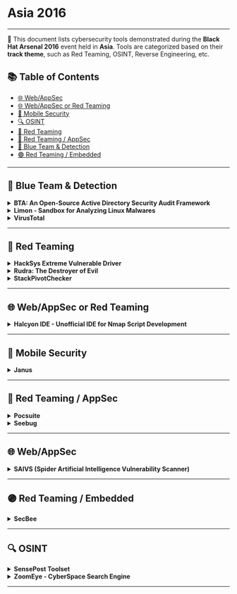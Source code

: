# Asia 2016
---
📍 This document lists cybersecurity tools demonstrated during the **Black Hat Arsenal 2016** event held in **Asia**.
Tools are categorized based on their **track theme**, such as Red Teaming, OSINT, Reverse Engineering, etc.

## 📚 Table of Contents
- [🌐 Web/AppSec](#-webappsec)
- [🌐 Web/AppSec or Red Teaming](#-webappsec-or-red-teaming)
- [📱 Mobile Security](#-mobile-security)
- [🔍 OSINT](#-osint)
- [🔴 Red Teaming](#-red-teaming)
- [🔴 Red Teaming / AppSec](#-red-teaming--appsec)
- [🔵 Blue Team & Detection](#-blue-team--detection)
- [🟣 Red Teaming / Embedded](#-red-teaming--embedded)
---
## 🔵 Blue Team & Detection
<details><summary><strong>BTA: An Open-Source Active Directory Security Audit Framework</strong></summary>

![Category: 🔵 Blue Team & Detection](https://img.shields.io/badge/Category:%20🔵%20Blue%20Team%20&%20Detection-cyan) ![Joffrey Czarny](https://img.shields.io/badge/Joffrey%20Czarny-informational)

🔗 **Link:** [BTA: An Open-Source Active Directory Security Audit Framework](https://github.com/adulau/hack-lu-website/blob/master/agenda/index.md)  
📝 **Description:** When it comes to the security of the information system, Active Directory domain controllers are, or should be, at the center of concerns, which are (normally) to ensure compliance with best practices, and during a compromise proved to explore the possibility of cleaning the information system without having to rebuild Active Directory. Indeed, backdoors can be implemented in Active Directory to help an intruder to gain back his privileges. However, few tools implement this cleaning/survey process despite several ways existing for backdooring Active Directory.We propose to present some possible backdoors which could be set by an intruder in Active Directory to keep administration rights. For example, how to modify the AdminSDHolder container in order to reapply rights after administrator actions. Then, we will present BTA, an audit tool for Active Directory databases, and our methodology for verifying the application of good practices and the absence of malicious changes in these databases. One of example, that we will show, is how to spot accounts which have DCSync rights and pulls account credentials through the standard Domain Controller replication API.The presentation will be organized as follows:We begin by describing the stakes around the Active Directory, centerpiece of any information system based on Microsoft technologies.We will continue by demonstrating some backdoors in order to keep admins rights or to help an intruder to quickly recover admins rights.We will present BTA and the methodology developed to analysis Active Directory.We conclude with a feedback on real world usage of BTA.More information can be found on the Bitbucket repository: https: //bitbucket.org/iwseclabs/bta

</details>

<details><summary><strong>Limon - Sandbox for Analyzing Linux Malwares</strong></summary>

![Category: 🔵 Blue Team & Detection](https://img.shields.io/badge/Category:%20🔵%20Blue%20Team%20&%20Detection-cyan) ![Monnappa K A](https://img.shields.io/badge/Monnappa%20K%20A-informational)

🔗 **Link:** [Limon - Sandbox for Analyzing Linux Malwares](https://github.com/monnappa22/Limon/blob/master/limon.py)  
📝 **Description:** Limon is a sandbox for automating Linux malware analysis. It collects, analyzes, and reports on the run time indicators of Linux malware. It allows one to inspect the Linux malware before execution, during execution, and after execution (post-mortem analysis) by performing static, dynamic and memory analysis using open source tools. Limon analyzes the malware in a controlled environment, monitors its activities and its child processes to determine the nature and purpose of the malware. It determines the malware's process activity, interaction with the file system, network, it also performs memory analysis and stores the analyzed artifacts for later analysis.For more information, please visit this blog post on Limon: http://malware-unplugged.blogspot.in/2015/11/limon-sandbox-for-analyzing-linux.html; the download link is also available on GitHub: https://github.com/monnappa22/Limon.

</details>

<details><summary><strong>VirusTotal</strong></summary>

![Category: 🔵 Blue Team & Detection](https://img.shields.io/badge/Category:%20🔵%20Blue%20Team%20&%20Detection-cyan) ![Karl Hiramoto](https://img.shields.io/badge/Karl%20Hiramoto-informational)

🔗 **Link:** [VirusTotal](https://github.com/orgs/VirusTotal/people)  
📝 **Description:** VirusTotal is the free online file and URL scanner that everyone knows. However there are many free features that many users don't know about such as:A free public API for anyone to automate file or URL analysis.IP address and domain reputation. See malware files known to be associated with a particular IP address or domain, and history Passive DNS infoSearching on file hash, and related filesSysinternals, Carbon black, etc. integrationsStatic analysis of files, structural analysis of many file types (PE, ELF, APK, ZIP, RAR, MACHO, .NET, office, etc)Sandbox dynamic analysis of PE, APK, Apple Mach-O, and applications.ROMS, BIOS, and firmware filesSSDEEP, authentihash, imphash, and other similarity indexesCertificate checks on signed filesWhitelisting of trusted filesFree desktop scanning applications for Windows, MAC, and open source for compilation on linux.

</details>

---
## 🔴 Red Teaming
<details><summary><strong>HackSys Extreme Vulnerable Driver</strong></summary>

![Category: 🔴 Red Teaming](https://img.shields.io/badge/Category:%20🔴%20Red%20Teaming-red) ![Ashfaq Ansari](https://img.shields.io/badge/Ashfaq%20Ansari-informational)

🔗 **Link:** [HackSys Extreme Vulnerable Driver](https://github.com/hacksysteam/HackSysExtremeVulnerableDriver)  
📝 **Description:** HackSys Extreme Vulnerable Driver is an intentionally vulnerable Windows Kernel driver developed for security enthusiasts to learn and polish their exploitation skills. HackSys Extreme Vulnerable Driver caters to a wide range of vulnerabilities ranging from simple Buffer Overflow to complex Use After Free, Pool Overflow, Type Confusion and Arbitrary Memory Overwrite. This allows researchers to explore different exploitation techniques for every implemented vulnerabilities. HackSys Extreme Vulnerable Driver also comes with the mitigation for each implemented vulnerability which helps kernel driver developers understand how these mitigations are applied.Source Code: https://github.com/hacksysteam/HackSysExtremeVulnerableDriver Blog: http://www.payatu.com/hacksys-extreme-vulnerable-driver/

</details>

<details><summary><strong>Rudra: The Destroyer of Evil</strong></summary>

![Category: 🔴 Red Teaming](https://img.shields.io/badge/Category:%20🔴%20Red%20Teaming-red) ![Ankur Tyagi](https://img.shields.io/badge/Ankur%20Tyagi-informational)

🔗 **Link:** [Rudra: The Destroyer of Evil](https://github.com/7h3rAm/rudra)  
📝 **Description:** Rudra aims to provide a developer-friendly framework for exhaustive analysis of (PCAP and PE) files. It provides features to scan and generate reports that include file's structural properties, entropy visualization, compression ratio, theoretical minsize, etc. These details, alongwith file-format specific analysis information, help an analyst to understand the type of data embedded in a file and quickly decide if it deserves further investigation.Rudra is the only tool to provide an effective bot based query mechanism for scanning files. Users can use Twitter and mention a Pastebin link that stores the base64 encoded version of the file to be scanned. It will pull the file from Pastebin, perform base64 decoding, initiate scanning on decoded file, submit base64 encoded json report to Pastebin and post a reply tweet with its link. This provides a quick and effective option to try Rudra without installing it.Rudra supports scanning PE files and can perform API scans, anti{debug, vm, sandbox} detection, packer detection, authenticode verification, alongwith Yara, shellcode, and regex detection upon them. Additionally, following new features are being added for the first beta release:Interactive console providing access to all internal data structures and objects, exposing a rich API for usersPlugin architecture to operate upon decoded file content (usecases might be to write a decoder for a new RAT found in the wild or to write a custom unpacker for a binary stub, etc.)Extracting subfiles and optionally scanning them if neededHeuristics to identify suspicious network flows and exe filesThe report for each analyzed file can be dumped to disk as a JSON/HTML/PDF. If needed, analysis can be customized via CLI arguments, config file, or interactive console.Rudra also supports protocol identification, decoding, and normalization. It can analyze embedded URLs and IP addresses within files and gather whois/geolocation information for them. Users can view live mapping of identified hosts and correlate the results from different analysis modules to perform deeper investigation.

</details>

<details><summary><strong>StackPivotChecker</strong></summary>

![Category: 🔴 Red Teaming](https://img.shields.io/badge/Category:%20🔴%20Red%20Teaming-red) ![Xiaoning Li](https://img.shields.io/badge/Xiaoning%20Li-informational) ![Haifei Li](https://img.shields.io/badge/Haifei%20Li-informational)

🔗 **Link:** Not Available  
📝 **Description:** StackPivotChecker is a tool to provide instruction level inspection on stack pivoting behavior from 0-day. It provides rapid 0-day analysis capability. This lightweight tool to help research to address first stack pivoting point from complex 0-day execution path; it addressed real 0-day such as CVE-2013-0640.

</details>

---
## 🌐 Web/AppSec or Red Teaming
<details><summary><strong>Halcyon IDE - Unofficial IDE for Nmap Script Development</strong></summary>

![Category: 🌐 Web/AppSec or Red Teaming](https://img.shields.io/badge/Category:%20🌐%20Web/AppSec%20or%20Red%20Teaming-blue) ![Sanoop Thomas](https://img.shields.io/badge/Sanoop%20Thomas-informational)

🔗 **Link:** Not Available  
📝 **Description:** Halcyon is the first unofficial IDE for Nmap script development. The existing challenge in developing Nmap Scripts (NSE) is the lack of an IDE that gives easiness in building custom scripts for real world scanning. Halcyon is free to use, java based application that has code intelligence, code builder, auto-completion, debugging and error correction and a bunch of other features similar like other development IDE(s) for traditional programming languages. This research was started to give better development interface/environment to researchers and thus enhance the number of NSE writers in the community. Halcyon IDE can understand Nmap library and traditional LUA syntax as well. At the same time it also comes with an offline Nmap wiki that helps Nmap script writers an easy way to access development library references. Possible repetitive codes such as web crawling, bruteforcing etc., is pre-built in the IDE and this makes easy for script writers to save their time while development majority of test scenarios. The IDE gives options to debug the code, make code error free, export the code to the library and several other pre/post development tasks from within the same interface itself.

</details>

---
## 📱 Mobile Security
<details><summary><strong>Janus</strong></summary>

![Category: 📱 Mobile Security](https://img.shields.io/badge/Category:%20📱%20Mobile%20Security-yellow) ![Chen Yexuan](https://img.shields.io/badge/Chen%20Yexuan-informational) ![Tang Zhushou](https://img.shields.io/badge/Tang%20Zhushou-informational)

🔗 **Link:** Not Available  
📝 **Description:** Janus is feedback-driven, interactive Android security analysis platform that facilitates a collection of advanced security analysis tools with the capabilities from vulnerability discovery to malicious application detection. Its main purpose is to enable large scale Android application security analysis by integrating automated, customizable analysis results and human interventions.Specifically, Janus works as follows. First, Janus leverages lightweight malware scanners, similarity detection tools, and vulnerability detection tools to help researchers diagnose whether a given Android application is malicious or vulnerable.Next, Janus provides a set of tools to perform more fine-grained and heavier analyses, including dynamic taint analysis, program slicing, and machine learning, etc. In particular, security researchers are involved in this phase. By integrating these automated analyses and human interventions, Janus will confirm the detection results, filter false positives, and also extract the features of the application. These features will be used to guide subsequent analyses to quickly find similar vulnerabilities or malicious applications.We will demonstrate Janus with a number of real world malicious and vulnerable applications.

</details>

---
## 🔴 Red Teaming / AppSec
<details><summary><strong>Pocsuite</strong></summary>

![Category: 🔴 Red Teaming / AppSec](https://img.shields.io/badge/Category:%20🔴%20Red%20Teaming%20/%20AppSec-red) ![Zhang Zuyou](https://img.shields.io/badge/Zhang%20Zuyou-informational)

🔗 **Link:** Not Available  
📝 **Description:** Pocsuite is an open-source remote vulnerability testing framework developed by the Knownsec Security Team.Written in Python and supported both validation and exploitation two plugin-invoked modes, Pocsuite could import batch targets from files and test them against multiple exploit-plugins in advance.There are two ways to work with Pocsuite: configuring exploit-required arguments and running in console-based modes; and handling the output from steps in interactive modes. Besides, it could display output in a human-friendly graph providing more useful information for pentesters.Like Metasploit, it is a development kit for pentesters to develop their own exploits. Users could utilize some auxiliary modules packaged in Pocsuite to extend their exploit functions or integrate Pocsuite to develop other vulnerability assessment tools.At last, Pocsuite is also an extremely useful tool to integrate Seebug and ZoomEye APIs in a collaborative way. Vulnerability assessment can be done automatically and effectively by searching targets through ZoomEye and acquiring PoC scripts from Seebug or locally.

</details>

<details><summary><strong>Seebug</strong></summary>

![Category: 🔴 Red Teaming / AppSec](https://img.shields.io/badge/Category:%20🔴%20Red%20Teaming%20/%20AppSec-red) ![Zhong Chenming](https://img.shields.io/badge/Zhong%20Chenming-informational)

🔗 **Link:** [Seebug](https://github.com/echarts-maps/echarts-cities-js)  
📝 **Description:** Seebug is an open vulnerability platform based on vulnerability and PoC/Exp sharing communities. So far, it already has 50,000+ vulnerabilities and 40,000+ PoC/Exps.On this platform, users can submit new vulnerabilities or update information of existing ones that are lacking of details such as summaries, PoC/Exps, solutions, CVE-ID and other basic fields. In exchange, we will reward you with KBs, which can be used to buy other submissions (such as PoCs) or converted into RMB directly (1 KB is equivalent to RMB 5 Yuan currently).Seebug provides an opportunity for vulnerability learning. We plan to open BBS and CFP columns in the near future so that users can submit their technical articles, ideas, and communicate with each other on vulnerability mining issues.Besides, each vulnerability is accompanied by a lifeline, recording all the relevant events during this process and offering a complete picture about the vulnerability development course.With the help of ZoomEye, the latest vulnerabilities across the world can be detected timely and displayed on the vulnerability detail page. Based on the result, we can effectively conduct emergency response activities and provide online detection tools, affected vendor lists and early warning upon necessary.

</details>

---
## 🌐 Web/AppSec
<details><summary><strong>SAIVS (Spider Artificial Intelligence Vulnerability Scanner)</strong></summary>

![Category: 🌐 Web/AppSec](https://img.shields.io/badge/Category:%20🌐%20Web/AppSec-blue) ![Isao Takaesu](https://img.shields.io/badge/Isao%20Takaesu-informational) ![Takeshi Terada](https://img.shields.io/badge/Takeshi%20Terada-informational)

🔗 **Link:** Not Available  
📝 **Description:** SAIVS is an artificial intelligence to find vulnerabilities in Web applications. The goal of SAIVS is to find vulnerabilities like a human security engineer. In January 2016, We developed the beta SAIVS. Beta SAIVS has the following capabilities:It can crawl simple Web applications. SAIVS can crawl Web applications that include dynamic pages such as "login," "create account" and "information search".It can find for vulnerabilities. SAIVS can find vulnerabilities such as "Cross Site Scripting" and "SQL Injection".It can output a scanning report. SAIVS can output a scanning report. The report includes target URLs and location of the found vulnerabilities.SAIVS can also perform the following human-like actions: "SAIVS recognizes the type of the page. If it crawls the login page without having a login credential, it creates login credential in the create account page. After it log in with the created login credentials, it crawls the rest of the pages and scans for vulnerabilities. When it finishes all pages, it outputs a scanning report." SAIVS uses machine learning algorithms such as Naive Bayes, Q-Learning, Multi-layer Perceptron in order to achieve one of the aforementioned capabilities: It can crawl simple Web applications. Our session will explain how this ability was made possible by the machine learning algorithms.

</details>

---
## 🟣 Red Teaming / Embedded
<details><summary><strong>SecBee</strong></summary>

![Category: 🟣 Red Teaming / Embedded](https://img.shields.io/badge/Category:%20🟣%20Red%20Teaming%20/%20Embedded-purple) ![Tobias Zillner](https://img.shields.io/badge/Tobias%20Zillner-informational)

🔗 **Link:** [SecBee](https://github.com/rmusser01/Infosec_Reference/blob/master/Draft/Wireless.md)  
📝 **Description:** SecBee is a ZigBee security testing tool. It is basically a kind of ZigBee vulnerability scanner, which allows the mapping of ZigBee networks and enables security testers and developers to check the actual product implementation for ZigBee specific vulnerabilities.Currently it supports direct and indirect ZigBee communication and provides features for command injection, scan for enabled devices, sniff network keys in plaintext and encrypted with the ZigBee default key and an insecure rejoin request.The tool is still under development and additional features are added. The final goal is to test for the correct application and implementation of every ZigBee security service.

</details>

---
## 🔍 OSINT
<details><summary><strong>SensePost Toolset</strong></summary>

![Category: 🔍 OSINT](https://img.shields.io/badge/Category:%20🔍%20OSINT-lightgrey) ![Daniel Cuthbert](https://img.shields.io/badge/Daniel%20Cuthbert-informational)

🔗 **Link:** [SensePost Toolset](https://github.com/planglois925/twitter_networker_simple/blob/master/data.json)  
📝 **Description:** The SensePost Toolset consists of numerous transforms and mini-sets of transforms. This includes OSINT, language translation, twitter monitoring, Spotify, Skype stalking and detailed in-depth foot-printing capabilities.Sense Post Toolkit:https://www.sensepost.com/discover/tools/maltego/osint/SPToolset/

</details>

<details><summary><strong>ZoomEye - CyberSpace Search Engine</strong></summary>

![Category: 🔍 OSINT](https://img.shields.io/badge/Category:%20🔍%20OSINT-lightgrey) ![Zhou Yang](https://img.shields.io/badge/Zhou%20Yang-informational)

🔗 **Link:** Not Available  
📝 **Description:** ZoomEye is a cyberspace search engine released in 2013. Unlike Shodan which only crawls the port fingerprints of Internet-connected devices and does less work on fingerprint parsing, ZoomEye crawls on not only Internet-connected devices, but also websites to get the fingerprints. All of these fingerprints are powered by our two major engines Xmap and Wmap. Xmap is specialized to port scanning, and Wmap focuses on Web Application fingerprint crawling and parsing.We distribute the crawlers running 7/24 across the world, providing both host device and web application searches to the public by crawling and indexing. Users can also achieve integration and automation with our platform API.This talk covers a basic introduction on our crawling and analyzing architecture, some thoughts on scanning crawling strategies, and the major process on parsing and analyzing devices and website fingerprints.To better understand the complexity of the cyberspace, we work hard on fingerprint parsing and analysis to get more detailed and complete metadata. We think that more accurate and formatted data will do great help to our research. Besides, some cases will be demonstrated in comparison with Shodan and Censys.io to prove our strengths.The ZoomEye 101 section introduces how ZoomEye helps to enhance our research or do some hacking stuff. The audience will learn not only the revolution history of ZoomEye, but also some helpful Internet research methodologies.

</details>

---
